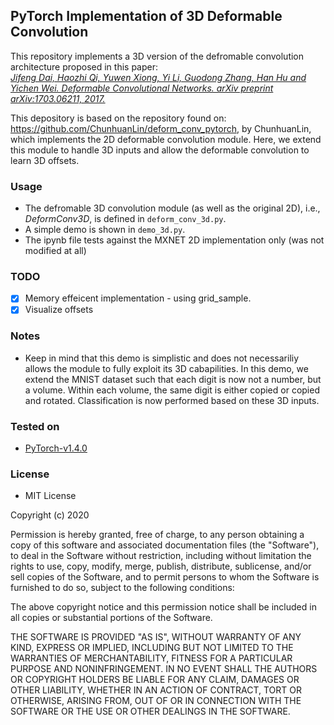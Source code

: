 ## PyTorch Implementation of 3D Deformable Convolution  
This repository implements a 3D version of the defromable convolution architecture proposed in this paper:  
[*Jifeng Dai, Haozhi Qi, Yuwen Xiong, Yi Li, Guodong Zhang, Han Hu and Yichen Wei. Deformable Convolutional Networks. arXiv preprint arXiv:1703.06211, 2017.*](https://arxiv.org/abs/1703.06211) 

This depository is based on the repository found on: https://github.com/ChunhuanLin/deform_conv_pytorch, by ChunhuanLin, which implements the 2D deformable convolution module. Here, we extend this 
module to handle 3D inputs and allow the deformable convolution to learn 3D offsets. 

### Usage
* The defromable 3D convolution module (as well as the original 2D), i.e., *DeformConv3D*, is defined in `deform_conv_3d.py`.  
* A simple demo is shown in `demo_3d.py`.
* The ipynb file tests against the MXNET 2D implementation only (was not modified at all)

### TODO
 - [x] Memory effeicent implementation - using grid_sample.
 - [x] Visualize offsets

### Notes
* Keep in mind that this demo is simplistic and does not necessariliy allows the module to fully exploit its 3D cabapilities. In this demo, we extend the MNIST dataset such that each digit is now not a number, but a volume. 
  Within each volume, the same digit is either copied or copied and rotated. Classification is now performed based on these 3D inputs. 

### Tested on
* [PyTorch-v1.4.0](http://pytorch.org/docs/1.4.0/)

### License 
* MIT License

Copyright (c) 2020 

Permission is hereby granted, free of charge, to any person obtaining a copy
of this software and associated documentation files (the "Software"), to deal
in the Software without restriction, including without limitation the rights
to use, copy, modify, merge, publish, distribute, sublicense, and/or sell
copies of the Software, and to permit persons to whom the Software is
furnished to do so, subject to the following conditions:

The above copyright notice and this permission notice shall be included in all
copies or substantial portions of the Software.

THE SOFTWARE IS PROVIDED "AS IS", WITHOUT WARRANTY OF ANY KIND, EXPRESS OR
IMPLIED, INCLUDING BUT NOT LIMITED TO THE WARRANTIES OF MERCHANTABILITY,
FITNESS FOR A PARTICULAR PURPOSE AND NONINFRINGEMENT. IN NO EVENT SHALL THE
AUTHORS OR COPYRIGHT HOLDERS BE LIABLE FOR ANY CLAIM, DAMAGES OR OTHER
LIABILITY, WHETHER IN AN ACTION OF CONTRACT, TORT OR OTHERWISE, ARISING FROM,
OUT OF OR IN CONNECTION WITH THE SOFTWARE OR THE USE OR OTHER DEALINGS IN THE
SOFTWARE.
